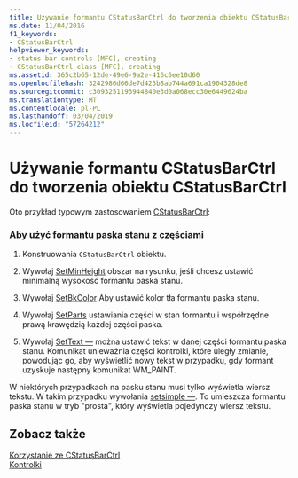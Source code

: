 ```yaml
---
title: Używanie formantu CStatusBarCtrl do tworzenia obiektu CStatusBarCtrl
ms.date: 11/04/2016
f1_keywords:
- CStatusBarCtrl
helpviewer_keywords:
- status bar controls [MFC], creating
- CStatusBarCtrl class [MFC], creating
ms.assetid: 365c2b65-12de-49e6-9a2e-416c6ee10d60
ms.openlocfilehash: 3242986d66de7d423b8ab744a691ca1904328de8
ms.sourcegitcommit: c3093251193944840e3d0a068ecc30e6449624ba
ms.translationtype: MT
ms.contentlocale: pl-PL
ms.lasthandoff: 03/04/2019
ms.locfileid: "57264212"
---
```

# <a name="using-cstatusbarctrl-to-create-a-cstatusbarctrl-object"></a>Używanie formantu CStatusBarCtrl do tworzenia obiektu CStatusBarCtrl

Oto przykład typowym zastosowaniem [CStatusBarCtrl](../mfc/reference/cstatusbarctrl-class.md):

### <a name="to-use-a-status-bar-control-with-parts"></a>Aby użyć formantu paska stanu z częściami

1. Konstruowania `CStatusBarCtrl` obiektu.

1. Wywołaj [SetMinHeight](../mfc/reference/cstatusbarctrl-class.md#setminheight) obszar na rysunku, jeśli chcesz ustawić minimalną wysokość formantu paska stanu.

1. Wywołaj [SetBkColor](../mfc/reference/cstatusbarctrl-class.md#setbkcolor) Aby ustawić kolor tła formantu paska stanu.

1. Wywołaj [SetParts](../mfc/reference/cstatusbarctrl-class.md#setparts) ustawiania części w stan formantu i współrzędne prawą krawędzią każdej części paska.

1. Wywołaj [SetText —](../mfc/reference/cstatusbarctrl-class.md#settext) można ustawić tekst w danej części formantu paska stanu. Komunikat unieważnia części kontrolki, które uległy zmianie, powodując go, aby wyświetlić nowy tekst w przypadku, gdy formant uzyskuje następny komunikat WM_PAINT.

W niektórych przypadkach na pasku stanu musi tylko wyświetla wiersz tekstu. W takim przypadku wywołania [setsimple —](../mfc/reference/cstatusbarctrl-class.md#setsimple). To umieszcza formantu paska stanu w tryb "prosta", który wyświetla pojedynczy wiersz tekstu.

## <a name="see-also"></a>Zobacz także

[Korzystanie ze CStatusBarCtrl](../mfc/using-cstatusbarctrl.md)<br/>
[Kontrolki](../mfc/controls-mfc.md)
